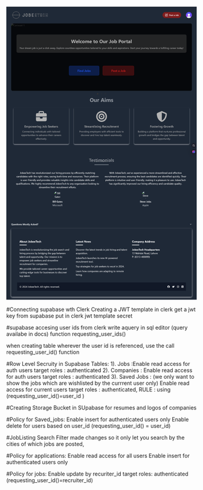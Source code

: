 ![alt text](Website.png)

#Connecting supabase wth Clerk
Creating a JWT template in clerk
get a jwt key from supabase
put in clerk jwt template secret

#supabase accesing user ids from clerk
write aquery in sql editor (query availabe in docs)
function requesting_user_ids()

when creating table wherever the user id is referenced, use the call requesting_user_id() function

#Row Level Secruity in Supabase Tables:
1). Jobs :Enable read access for auth users target roles : authenticated
2). Companies : Enable read access for auth users target roles : authenticated
3). Saved Jobs : (we only want to show the jobs which are wishlisted by the currrent user only)
Enable read access for current users target roles : authenticated, RULE : using (requesting_user_id()=user_id )

#Creating Storage Bucket in SUpabase for resumes and logos of companies

#Policy for Saved_jobs:
Enable insert for authenticated users only
Enable delete for users based on user_id (requesting_user_id() = user_id)

#JobListing Search Filter
made changes so it only let you search by the cities of which jobs are posted,

#Policy for applications:
Enable read access for all users
Enable insert for authenticated users only

#Policy for jobs:
Enable update by recuriter_id
target roles: authenticated
(requesting_user_id()=recruiter_id)
